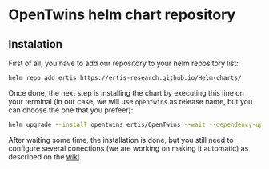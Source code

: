 # OpenTwins helm chart repository
## Instalation
First of all, you have to add our repository to your helm repository list:
```bash
helm repo add ertis https://ertis-research.github.io/Helm-charts/
```

Once done, the next step is installing the chart by executing this line on your terminal (in our case, we will use `opentwins` as release name, but you can choose the one that you prefeer):

```bash
helm upgrade --install opentwins ertis/OpenTwins --wait --dependency-update
```

After waiting some time, the installation is done, but you still need to configure several conections (we are working on making it automatic) as described on the [wiki](https://ertis-research.github.io/digital-twins-platform/).